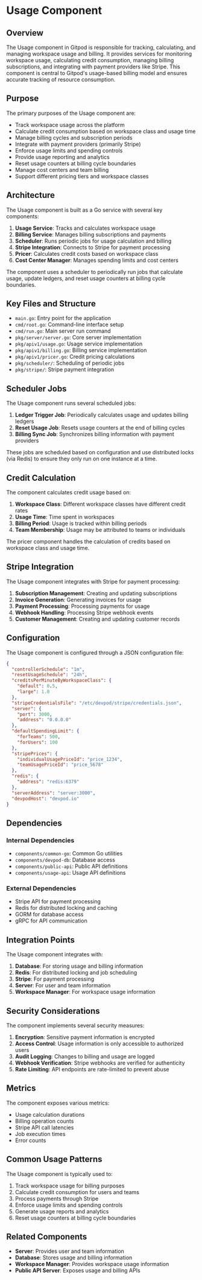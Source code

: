 # Usage Component

## Overview

The Usage component in Gitpod is responsible for tracking, calculating, and managing workspace usage and billing. It provides services for monitoring workspace usage, calculating credit consumption, managing billing subscriptions, and integrating with payment providers like Stripe. This component is central to Gitpod's usage-based billing model and ensures accurate tracking of resource consumption.

## Purpose

The primary purposes of the Usage component are:
- Track workspace usage across the platform
- Calculate credit consumption based on workspace class and usage time
- Manage billing cycles and subscription periods
- Integrate with payment providers (primarily Stripe)
- Enforce usage limits and spending controls
- Provide usage reporting and analytics
- Reset usage counters at billing cycle boundaries
- Manage cost centers and team billing
- Support different pricing tiers and workspace classes

## Architecture

The Usage component is built as a Go service with several key components:

1. **Usage Service**: Tracks and calculates workspace usage
2. **Billing Service**: Manages billing subscriptions and payments
3. **Scheduler**: Runs periodic jobs for usage calculation and billing
4. **Stripe Integration**: Connects to Stripe for payment processing
5. **Pricer**: Calculates credit costs based on workspace class
6. **Cost Center Manager**: Manages spending limits and cost centers

The component uses a scheduler to periodically run jobs that calculate usage, update ledgers, and reset usage counters at billing cycle boundaries.

## Key Files and Structure

- `main.go`: Entry point for the application
- `cmd/root.go`: Command-line interface setup
- `cmd/run.go`: Main server run command
- `pkg/server/server.go`: Core server implementation
- `pkg/apiv1/usage.go`: Usage service implementation
- `pkg/apiv1/billing.go`: Billing service implementation
- `pkg/apiv1/pricer.go`: Credit pricing calculations
- `pkg/scheduler/`: Scheduling of periodic jobs
- `pkg/stripe/`: Stripe payment integration

## Scheduler Jobs

The Usage component runs several scheduled jobs:

1. **Ledger Trigger Job**: Periodically calculates usage and updates billing ledgers
2. **Reset Usage Job**: Resets usage counters at the end of billing cycles
3. **Billing Sync Job**: Synchronizes billing information with payment providers

These jobs are scheduled based on configuration and use distributed locks (via Redis) to ensure they only run on one instance at a time.

## Credit Calculation

The component calculates credit usage based on:

1. **Workspace Class**: Different workspace classes have different credit rates
2. **Usage Time**: Time spent in workspaces
3. **Billing Period**: Usage is tracked within billing periods
4. **Team Membership**: Usage may be attributed to teams or individuals

The pricer component handles the calculation of credits based on workspace class and usage time.

## Stripe Integration

The Usage component integrates with Stripe for payment processing:

1. **Subscription Management**: Creating and updating subscriptions
2. **Invoice Generation**: Generating invoices for usage
3. **Payment Processing**: Processing payments for usage
4. **Webhook Handling**: Processing Stripe webhook events
5. **Customer Management**: Creating and updating customer records

## Configuration

The Usage component is configured through a JSON configuration file:

```json
{
  "controllerSchedule": "1m",
  "resetUsageSchedule": "24h",
  "creditsPerMinuteByWorkspaceClass": {
    "default": 0.5,
    "large": 1.0
  },
  "stripeCredentialsFile": "/etc/devpod/stripe/credentials.json",
  "server": {
    "port": 3000,
    "address": "0.0.0.0"
  },
  "defaultSpendingLimit": {
    "forTeams": 500,
    "forUsers": 100
  },
  "stripePrices": {
    "individualUsagePriceId": "price_1234",
    "teamUsagePriceId": "price_5678"
  },
  "redis": {
    "address": "redis:6379"
  },
  "serverAddress": "server:3000",
  "devpodHost": "devpod.io"
}
```

## Dependencies

### Internal Dependencies
- `components/common-go`: Common Go utilities
- `components/devpod-db`: Database access
- `components/public-api`: Public API definitions
- `components/usage-api`: Usage API definitions

### External Dependencies
- Stripe API for payment processing
- Redis for distributed locking and caching
- GORM for database access
- gRPC for API communication

## Integration Points

The Usage component integrates with:
1. **Database**: For storing usage and billing information
2. **Redis**: For distributed locking and job scheduling
3. **Stripe**: For payment processing
4. **Server**: For user and team information
5. **Workspace Manager**: For workspace usage information

## Security Considerations

The component implements several security measures:

1. **Encryption**: Sensitive payment information is encrypted
2. **Access Control**: Usage information is only accessible to authorized users
3. **Audit Logging**: Changes to billing and usage are logged
4. **Webhook Verification**: Stripe webhooks are verified for authenticity
5. **Rate Limiting**: API endpoints are rate-limited to prevent abuse

## Metrics

The component exposes various metrics:

- Usage calculation durations
- Billing operation counts
- Stripe API call latencies
- Job execution times
- Error counts

## Common Usage Patterns

The Usage component is typically used to:
1. Track workspace usage for billing purposes
2. Calculate credit consumption for users and teams
3. Process payments through Stripe
4. Enforce usage limits and spending controls
5. Generate usage reports and analytics
6. Reset usage counters at billing cycle boundaries

## Related Components

- **Server**: Provides user and team information
- **Database**: Stores usage and billing information
- **Workspace Manager**: Provides workspace usage information
- **Public API Server**: Exposes usage and billing APIs
